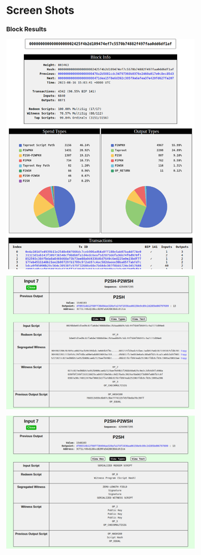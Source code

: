 # Screen Shots

### Block Results

![Block Results](/assets/images/screen-shots/block-results.png)

![P2SH-P2WSH 2-of-3 multisig (as hex)](/assets/images/screen-shots/p2sh-p2wsh-2-3-multisig-as-hex.png)

![P2SH-P2WSH 2-of-3 multisig (as types)](/assets/images/screen-shots/p2sh-p2wsh-2-3-multisig-as-types.png)

